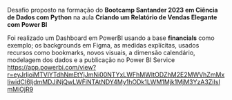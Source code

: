 Desafio proposto na formação do **Bootcamp Santander 2023 em Ciência de Dados com Python** na aula **Criando um Relatório de Vendas Elegante com Power BI** 

Foi realizado um Dashboard em PowerBI usando a base **financials** como exemplo; os backgrounds em Figma, as medidas explícitas, usados recursos como bookmarks, novos visuais, a dimensão calendário, modelagem dos dados e a publicação no Power BI Service <https://app.powerbi.com/view?r=eyJrIjoiMTVlYTdhNmEtYjJmNi00NTYxLWFhMWItODZhM2E2MWVhZmMxIiwidCI6IjdmMDJiNjQwLWFiNTAtNDY4My1hODk1LWM1Mjk1MjM3YzA3ZiIsImMiOjR9>
